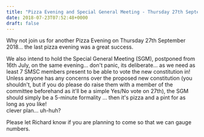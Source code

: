 ```yaml
---
title: "Pizza Evening and Special General Meeting - Thursday 27th September"
date: 2018-07-23T07:52:48+0000
draft: false
---
```

Why not join us for another Pizza Evening on Thursday 27th September 2018... the last pizza evening was a great success.

We also intend to hold the Special General Meeting (SGM), postponed from 16th July, on the same evening... don't panic, its deliberate... as we need as least 7 SMSC members present to be able to vote the new constitution in!  Unless anyone has any concerns over the proposed new constitution (you shouldn't, but if you do please do raise them with a member of the committee beforehand as it'll be a simple Yes/No vote on 27th), the SGM should simply be a 5-minute formality ... then it's pizza and a pint for as long as you like!  
clever plan... uh-huh?

Please let Richard know if you are planning to come so that we can gauge numbers.  


